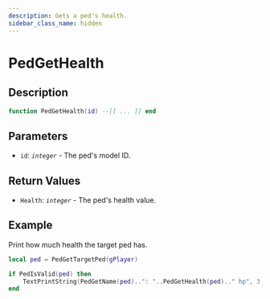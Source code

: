 ```yaml
---
description: Gets a ped's health.
sidebar_class_name: hidden
---
```


# PedGetHealth

## Description


```lua
function PedGetHealth(id) --[[ ... ]] end
```

## Parameters

- `id`: _`integer`_ - The ped's model ID.

## Return Values

- `Health`: _`integer`_ - The ped's health value.

## Example

Print how much health the target ped has.

```lua
local ped = PedGetTargetPed(gPlayer)

if PedIsValid(ped) then
	TextPrintString(PedGetName(ped)..": "..PedGetHealth(ped).." hp", 3, 2)
end
```